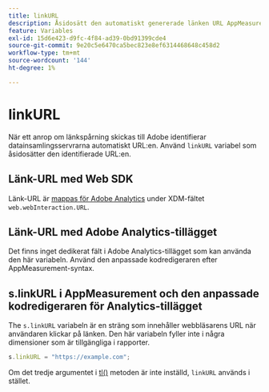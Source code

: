 ```yaml
---
title: linkURL
description: Åsidosätt den automatiskt genererade länken URL AppMeasurement använder i länkspårningsanrop.
feature: Variables
exl-id: 15d6e423-d9fc-4f84-ad39-0bd91399cde4
source-git-commit: 9e20c5e6470ca5bec823e8ef6314468648c458d2
workflow-type: tm+mt
source-wordcount: '144'
ht-degree: 1%

---
```


# linkURL

När ett anrop om länkspårning skickas till Adobe identifierar datainsamlingsservrarna automatiskt URL:en. Använd `linkURL` variabel som åsidosätter den identifierade URL:en.

## Länk-URL med Web SDK

Länk-URL är [mappas för Adobe Analytics](https://experienceleague.adobe.com/docs/analytics/implementation/aep-edge/variable-mapping.html) under XDM-fältet `web.webInteraction.URL`.

## Länk-URL med Adobe Analytics-tillägget

Det finns inget dedikerat fält i Adobe Analytics-tillägget som kan använda den här variabeln. Använd den anpassade kodredigeraren efter AppMeasurement-syntax.

## s.linkURL i AppMeasurement och den anpassade kodredigeraren för Analytics-tillägget

The `s.linkURL` variabeln är en sträng som innehåller webbläsarens URL när användaren klickar på länken. Den här variabeln fyller inte i några dimensioner som är tillgängliga i rapporter.

```js
s.linkURL = "https://example.com";
```

Om det tredje argumentet i [tl()](../functions/tl-method.md) metoden är inte inställd, `linkURL` används i stället.
